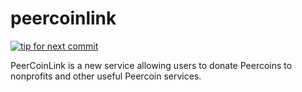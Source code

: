 peercoinlink
============
[![tip for next commit](http://peer4commit.com/projects/123.svg)](http://peer4commit.com/projects/123)

PeerCoinLink is a new service allowing users to donate Peercoins to nonprofits and other useful Peercoin services.
